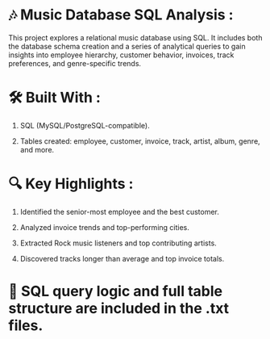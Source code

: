 # 🎶 Music Database SQL Analysis :

This project explores a relational music database using SQL. It includes both the database schema creation and a series of analytical queries to gain insights into employee hierarchy, customer behavior, invoices, track preferences, and genre-specific trends.

# 🛠️ Built With :

1.  SQL (MySQL/PostgreSQL-compatible).

2.  Tables created: employee, customer, invoice, track, artist, album, genre, and more.

# 🔍 Key Highlights :

1.  Identified the senior-most employee and the best customer.

2.  Analyzed invoice trends and top-performing cities.

3.  Extracted Rock music listeners and top contributing artists.

4.  Discovered tracks longer than average and top invoice totals.

# 📄 SQL query logic and full table structure are included in the .txt files.
